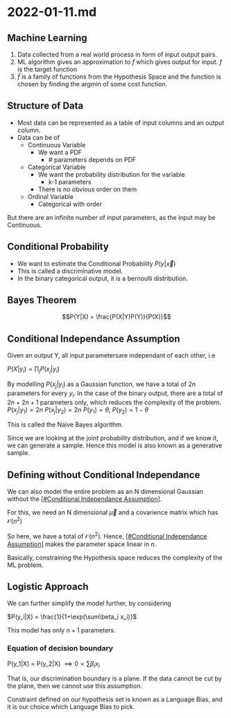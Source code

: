# 2022-01-11.md


## Machine Learning

1. Data collected from a real world process in form of input output pairs.
2. ML algorithm gives an approximation to $f$ which gives output for input. $f$ is the target function
3. $\hat f$ is a family of functions from the Hypothesis Space and the function is chosen by finding the argmin of some cost function.

## Structure of Data

- Most data can be represented as a table of input columns and an output column.
- Data can be of 
  - Continuous Variable
    - We want a PDF
      - \# parameters depends on PDF
  - Categorical Variable
    - We want the probability distribution for the variable
      - k-1 parameters
    - There is no obvious order on them
  - Ordinal Variable
    - Categorical with order 

But there are an infinite number of input parameters, as the input may be Continuous.

## Conditional Probability

- We want to estimate the Conditional Probability $P(y|\vec{x})$
- This is called a discriminative model.
- In the binary categorical output, it is a bernoulli distribution.

## Bayes Theorem

$$P(Y|X) = \frac{P(X|Y)P(Y)}{P(X)}$$

## Conditional Independance Assumption

Given an output Y, all input parametersare independant of each other, i.e

$P(X|y_i) = \prod_j P(x_j|y_i)$

By modelling $P(x_j|y_i)$ as a Gaussian function, we have a total of $2n$ parameters for every $y_i$.
In the case of the binary output, there are a total of $2n + 2n + 1$ parameters only, which reduces the complexity of the problem.
$P(x_j|y_1) = 2n$
$P(x_j|y_2) = 2n$
$P(y_1) = \theta,\ P(y_2)=1-\theta$

This is called the Naive Bayes algorithm.

Since we are looking at the joint probability distribution, and if we know it, we can generate a sample. Hence this model is also known as a generative sample.

## Defining without Conditional Independance

We can also model the entire problem as an N dimensional Gaussian without the [[#Conditional Independance Assumption]].

For this, we need an N dimensional $\vec{\mu}$ and a covarience matrix which has $\mathcal{O}(n^2)$

So here, we have a total of $\mathcal{O}(n^2)$. Hence, [[#Conditional Independance Assumption]] makes the parameter space linear in $n$.

Basically, constraining the Hypothesis space reduces the complexity of the ML problem.

## Logistic Approach

We can further simplify the model further, by considering

$P(y_i|X) = \frac{1}{1+\exp(\sum\beta_i x_i)}$

This model has only $n+1$ parameters.

### Equation of decision boundary

P(y_1|X) = P(y_2|X)
$\implies 0 = \sum \beta_i x_i$

That is, our discrimination boundary is a plane. If the data cannot be cut by the plane, then we cannot use this assumption.

Constraint defined on our hypothesis set is known as a Language Bias, and it is our choice which Language Bias to pick.

[//begin]: # "Autogenerated link references for markdown compatibility"
[#Conditional Independance Assumption]: 2022-01-11 "2022-01-11.md"
[#Conditional Independance Assumption]: 2022-01-11 "2022-01-11.md"
[//end]: # "Autogenerated link references"
